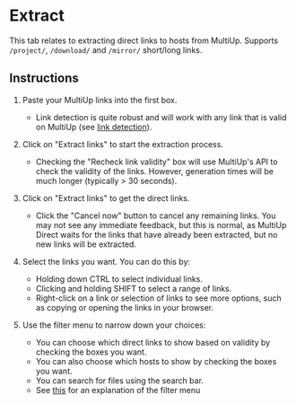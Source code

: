 # Extract

This tab relates to extracting direct links to hosts from MultiUp.
Supports `/project/`, `/download/` and `/mirror/` short/long links.

## Instructions

1. Paste your MultiUp links into the first box.
    - Link detection is quite robust and will work with any link that is valid on MultiUp
      (see [link detection](Tips-and-Tricks-for-Extraction.md#link-detection)).

2. Click on "Extract links" to start the extraction process.
    - Checking the "Recheck link validity" box will use MultiUp's API to check the validity of the links.
      However, generation times will be much longer (typically > 30 seconds).

3. Click on "Extract links" to get the direct links.
    - Click the "Cancel now" button to cancel any remaining links. You may not see any immediate feedback, but this
      is normal, as MultiUp Direct waits for the links that have already been extracted, but no new links will be
      extracted.

4. Select the links you want. You can do this by:
    - Holding down CTRL to select individual links.
    - Clicking and holding SHIFT to select a range of links.
    - Right-click on a link or selection of links to see more options, such as copying or opening the links in your
      browser.

5. Use the filter menu to narrow down your choices:
    - You can choose which direct links to show based on validity by checking the boxes you want.
    - You can also choose which hosts to show by checking the boxes you want.
    - You can search for files using the search bar.
    - See [this](Tips-and-Tricks-for-Extraction.md#filter-menu) for an explanation of the filter menu